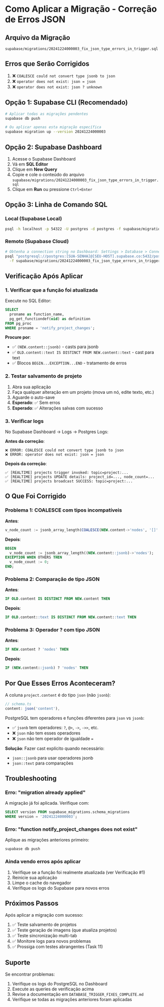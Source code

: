 # Como Aplicar a Migração - Correção de Erros JSON

## Arquivo da Migração
`supabase/migrations/20241224000003_fix_json_type_errors_in_trigger.sql`

## Erros que Serão Corrigidos

1. ❌ `COALESCE could not convert type jsonb to json`
2. ❌ `operator does not exist: json = json`
3. ❌ `operator does not exist: json ? unknown`

## Opção 1: Supabase CLI (Recomendado)

```bash
# Aplicar todas as migrações pendentes
supabase db push

# Ou aplicar apenas esta migração específica
supabase migration up --version 20241224000003
```

## Opção 2: Supabase Dashboard

1. Acesse o Supabase Dashboard
2. Vá em **SQL Editor**
3. Clique em **New Query**
4. Copie e cole o conteúdo do arquivo `supabase/migrations/20241224000003_fix_json_type_errors_in_trigger.sql`
5. Clique em **Run** ou pressione `Ctrl+Enter`

## Opção 3: Linha de Comando SQL

### Local (Supabase Local)
```bash
psql -h localhost -p 54322 -U postgres -d postgres -f supabase/migrations/20241224000003_fix_json_type_errors_in_trigger.sql
```

### Remoto (Supabase Cloud)
```bash
# Obtenha a connection string no Dashboard: Settings > Database > Connection string
psql "postgresql://postgres:[SUA-SENHA]@[SEU-HOST].supabase.co:5432/postgres" \
  -f supabase/migrations/20241224000003_fix_json_type_errors_in_trigger.sql
```

## Verificação Após Aplicar

### 1. Verificar que a função foi atualizada
Execute no SQL Editor:

```sql
SELECT 
  proname as function_name,
  pg_get_functiondef(oid) as definition
FROM pg_proc
WHERE proname = 'notify_project_changes';
```

**Procure por**:
- ✅ `(NEW.content::jsonb)` - casts para jsonb
- ✅ `OLD.content::text IS DISTINCT FROM NEW.content::text` - cast para text
- ✅ Blocos `BEGIN...EXCEPTION...END` - tratamento de erros

### 2. Testar salvamento de projeto
1. Abra sua aplicação
2. Faça qualquer alteração em um projeto (mova um nó, edite texto, etc.)
3. Aguarde o auto-save
4. **Esperado**: ✅ Sem erros
5. **Esperado**: ✅ Alterações salvas com sucesso

### 3. Verificar logs
No Supabase Dashboard → Logs → Postgres Logs:

**Antes da correção**:
```
❌ ERROR: COALESCE could not convert type jsonb to json
❌ ERROR: operator does not exist: json = json
```

**Depois da correção**:
```
✅ [REALTIME] projects trigger invoked: topic=project:...
✅ [REALTIME] projects UPDATE details: project_id=..., node_count=...
✅ [REALTIME] projects broadcast SUCCESS: topic=project:...
```

## O Que Foi Corrigido

### Problema 1: COALESCE com tipos incompatíveis
**Antes**:
```sql
v_node_count := jsonb_array_length(COALESCE(NEW.content->'nodes', '[]'::jsonb));
```

**Depois**:
```sql
BEGIN
  v_node_count := jsonb_array_length((NEW.content::jsonb)->'nodes');
EXCEPTION WHEN OTHERS THEN
  v_node_count := 0;
END;
```

### Problema 2: Comparação de tipo JSON
**Antes**:
```sql
IF OLD.content IS DISTINCT FROM NEW.content THEN
```

**Depois**:
```sql
IF OLD.content::text IS DISTINCT FROM NEW.content::text THEN
```

### Problema 3: Operador ? com tipo JSON
**Antes**:
```sql
IF NEW.content ? 'nodes' THEN
```

**Depois**:
```sql
IF (NEW.content::jsonb) ? 'nodes' THEN
```

## Por Que Esses Erros Aconteceram?

A coluna `project.content` é do tipo `json` (não `jsonb`):
```typescript
// schema.ts
content: json('content'),
```

PostgreSQL tem operadores e funções diferentes para `json` vs `jsonb`:
- ✅ `jsonb` tem operadores: `?`, `@>`, `->`, `->>`, etc.
- ❌ `json` não tem esses operadores
- ❌ `json` não tem operador de igualdade `=`

**Solução**: Fazer cast explícito quando necessário:
- `json::jsonb` para usar operadores jsonb
- `json::text` para comparações

## Troubleshooting

### Erro: "migration already applied"
A migração já foi aplicada. Verifique com:
```sql
SELECT version FROM supabase_migrations.schema_migrations 
WHERE version = '20241224000003';
```

### Erro: "function notify_project_changes does not exist"
Aplique as migrações anteriores primeiro:
```bash
supabase db push
```

### Ainda vendo erros após aplicar
1. Verifique se a função foi realmente atualizada (ver Verificação #1)
2. Reinicie sua aplicação
3. Limpe o cache do navegador
4. Verifique os logs do Supabase para novos erros

## Próximos Passos

Após aplicar a migração com sucesso:

1. ✅ Teste salvamento de projetos
2. ✅ Teste geração de imagens (que atualiza projetos)
3. ✅ Teste sincronização multi-tab
4. ✅ Monitore logs para novos problemas
5. ✅ Prossiga com testes abrangentes (Task 11)

## Suporte

Se encontrar problemas:
1. Verifique os logs do PostgreSQL no Dashboard
2. Execute as queries de verificação acima
3. Revise a documentação em `DATABASE_TRIGGER_FIXES_COMPLETE.md`
4. Verifique se todas as migrações anteriores foram aplicadas
